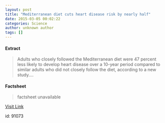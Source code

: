 ```yaml
---
layout: post
title: "Mediterranean diet cuts heart disease risk by nearly half"
date: 2015-03-05 00:02:22
categories: Science
author: unknown author
tags: []
---
```



#### Extract
>Adults who closely followed the Mediterranean diet were 47 percent less likely to develop heart disease over a 10-year period compared to similar adults who did not closely follow the diet, according to a new study....

#### Factsheet
>factsheet unavailable

[Visit Link](http://feeds.sciencedaily.com/~r/sciencedaily/~3/HUXkV4SwrF0/150304190222.htm)

id:   91073

